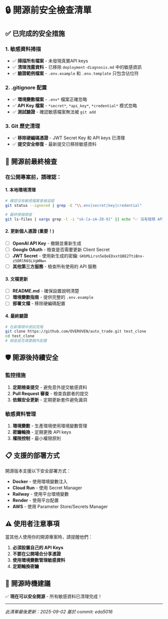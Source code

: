 # 🔒 開源前安全檢查清單

## ✅ **已完成的安全措施**

### 1. 敏感資料掃描
- ✅ **掃描所有檔案** - 未發現真實API keys 
- ✅ **清理洩露資料** - 已移除 `deployment-diagnosis.md` 中的敏感資訊
- ✅ **驗證範例檔案** - `.env.example` 和 `.env.template` 只包含佔位符

### 2. .gitignore 配置
- ✅ **環境變數檔案** - `.env*` 檔案正確忽略
- ✅ **API Key 檔案** - `*secret*`, `*api_key*`, `*credential*` 模式忽略
- ✅ **測試驗證** - 確認敏感檔案無法被 `git add`

### 3. Git 歷史清理
- ✅ **移除硬編碼憑證** - JWT Secret Key 和 API keys 已清理
- ✅ **提交安全修復** - 最新提交已移除敏感資料

## 🚀 **開源前最終檢查**

### 在公開專案前，請確認：

#### 1. 本地環境清理
```bash
# 確認沒有敏感檔案會被追蹤
git status --ignored | grep -E "\\.env|secret|key|credential"

# 最終掃描檢查
git ls-files | xargs grep -l -i "sk-[a-zA-Z0-9]" || echo "✅ 沒有發現 API keys"
```

#### 2. 更新個人憑證 (重要！)
- [ ] **OpenAI API Key** - 撤銷並重新生成
- [ ] **Google OAuth** - 檢查是否需要更新 Client Secret  
- [ ] **JWT Secret** - 使用新生成的密鑰: `GKbMLLrsn5eQeEDxxtQ8E2TtiBnx-zSORlR6SLVgWNw=`
- [ ] **其他第三方服務** - 檢查所有使用的 API 服務

#### 3. 文檔更新
- [ ] **README.md** - 確保設置說明清楚
- [ ] **環境變數指南** - 提供完整的 `.env.example`
- [ ] **部署文檔** - 移除硬編碼配置

#### 4. 最終驗證
```bash
# 在新環境中測試克隆
git clone https://github.com/OVEROVEN/auto_trade.git test_clone
cd test_clone
# 檢查是否需要額外配置
```

## 🛡️ **開源後持續安全**

### 監控措施
1. **定期檢查提交** - 避免意外提交敏感資料
2. **Pull Request 審查** - 檢查貢獻者的提交
3. **依賴安全更新** - 定期更新套件避免漏洞

### 敏感資料管理
1. **環境變數** - 生產環境使用環境變數管理
2. **密鑰輪換** - 定期更換 API keys 
3. **權限控制** - 最小權限原則

## 📋 **支援的部署方式**

開源版本支援以下安全部署方式：
- **Docker** - 使用環境變數注入
- **Cloud Run** - 使用 Secret Manager
- **Railway** - 使用平台環境變數
- **Render** - 使用平台配置
- **AWS** - 使用 Parameter Store/Secrets Manager

## ⚠️ **使用者注意事項**

當其他人使用你的開源專案時，請提醒他們：

1. **必須設置自己的 API Keys**
2. **不要在公開場合分享憑證**
3. **使用環境變數管理敏感資料**
4. **定期輪換密鑰**

## 🎯 **開源時機建議**

✅ **現在可以安全開源** - 所有敏感資料已清理完成！

---

*此清單最後更新：2025-09-02*
*基於 commit: eda5016*